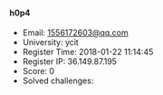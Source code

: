 #### h0p4  

* Email: 1556172603@qq.com  
* University: ycit  
* Register Time: 2018-01-22 11:14:45  
* Register IP: 36.149.87.195  
* Score: 0  
* Solved challenges: 
